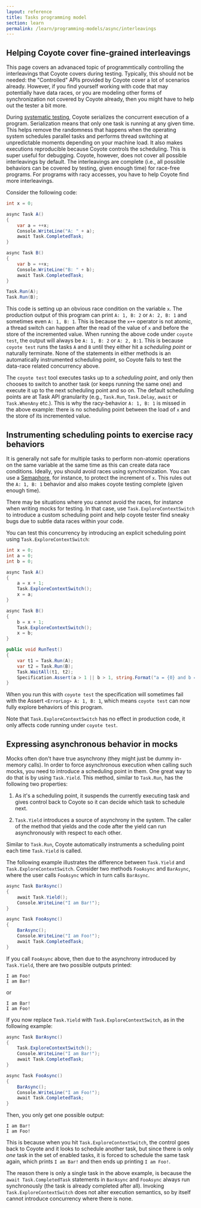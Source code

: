 ```yaml
---
layout: reference
title: Tasks programming model
section: learn
permalink: /learn/programming-models/async/interleavings
---
```


## Helping Coyote cover fine-grained interleavings

This page covers an advanaced topic of programmtically controlling the interleavings that Coyote
covers during testing. Typically, this should not be needed: the "Controlled" APIs provided by
Coyote cover a lot of scenarios already. However, if you find yourself working with code that may
potentially have data races, or you are modeling other forms of synchronization not covered by
Coyote already, then you might have to help out the tester a bit more. 

During [systematic testing](/../../../core/systematic-testing), Coyote serializes the concurrent
execution of a program. Serialization means that only one task is running at any given time. This
helps remove the randomness that happens when the operating system schedules parallel tasks and
performs thread switching at unpredictable moments depending on your machine load. It also makes
executions reproducible because Coyote controls the scheduling. This is super useful for debugging.
Coyote, however, does not cover all possible interleavings by default. The interleavings are
complete (i.e., all possible behaviors can be covered by testing, given enough time) for race-free
programs. For programs with racy accesses, you have to help Coyote find more interleavings.
        
Consider the following code:

```c#
int x = 0;

async Task A()
{
    var a = ++x;
    Console.WriteLine("A: " + a);
    await Task.CompletedTask;
}

async Task B()
{
    var b = ++x;
    Console.WriteLine("B: " + b);
    await Task.CompletedTask;
}

Task.Run(A);
Task.Run(B);
```

This code is setting up an obvious race condition on the variable `x`.  The production output of
this program can print `A: 1, B: 2` or `A: 2, B: 1` and sometimes even `A: 1, B: 1`.  This is
because the `x++` operator is not atomic, a thread switch can happen after the read of the value of
`x` and before the store of the incremented value.  When running the above code under `coyote test`,
the output will always be `A: 1, B: 2` or `A: 2, B:1`.  This is because `coyote test` runs the tasks
`A` and `B` until they either hit a _scheduling point_ or naturally terminate. None of the
statements in either methods is an automatically instrumented scheduling point, so Coyote fails to
test the data-race related concurrency above.

The `coyote test` tool executes tasks up to a _scheduling point_, and only then chooses to switch to
another task (or keeps running the same one) and execute it up to the next scheduling point and so
on. The default scheduling points are at Task API granularity (e.g., `Task.Run`, `Task.Delay`,
`await` or `Task.WhenAny` etc.). This is why the racy-behavior `A: 1, B: 1` is missed in the above
example: there is no scheduling point between the load of `x` and the store of its incremented
value. 

## Instrumenting scheduling points to exercise racy behaviors

It is generally not safe for multiple tasks to perform non-atomic operations on the same variable at
the same time as this can create data race conditions. Ideally, you should avoid races using
synchronization. You can use a [Semaphore](../semaphore), for instance, to protect the increment of
`x`. This rules out the `A: 1, B: 1` behavior and also makes coyote testing complete (given enough
time).

There may be situations where you cannot avoid the races, for instance when writing mocks for
testing. In that case, use `Task.ExploreContextSwitch` to introduce a custom scheduling point and
help coyote tester find sneaky bugs due to subtle data races within your code.

You can test this concurrency by introducing an explicit scheduling point using
`Task.ExploreContextSwitch`:

```c#
int x = 0;
int a = 0;
int b = 0;

async Task A()
{
    a = x + 1;
    Task.ExploreContextSwitch();
    x = a;
}

async Task B()
{
    b = x + 1;
    Task.ExploreContextSwitch();
    x = b;
}

public void RunTest()
{
    var t1 = Task.Run(A);
    var t2 = Task.Run(B);
    Task.WaitAll(t1, t2);
    Specification.Assert(a > 1 || b > 1, string.Format("a = {0} and b = {1}", a, b));
}
```

When you run this with `coyote test` the specification will sometimes fail with the Assert
`<ErrorLog> A: 1, B: 1`, which means `coyote test` can now fully explore behaviors of this program. 

Note that `Task.ExploreContextSwitch` has no effect in production code, it only affects code running
under `coyote test`.

## Expressing asynchronous behavior in mocks

Mocks often don't have true asynchrony (they might just be dummy in-memory calls). In order to force
asynchronous execution when calling such mocks, you need to introduce a scheduling point in them.
One great way to do that is by using `Task.Yield`. This method, similar to `Task.Run`, has the
following two properties:

  1) As it's a scheduling point, it suspends the currently executing task and gives control back to
     Coyote so it can decide which task to schedule next.

  2) `Task.Yield` introduces a source of asynchrony in the system. The caller of the method that
     yields and the code after the yield can run asynchronously with respect to each other.

Similar to `Task.Run`, Coyote automatically instruments a scheduling point each time `Task.Yield` is
called.

The following example illustrates the difference between `Task.Yield` and
`Task.ExploreContextSwitch`. Consider two methods `FooAsync` and `BarAsync`, where the user calls
`FooAsync` which in turn calls `BarAsync`.

```c#
async Task BarAsync()
{
    await Task.Yield();
    Console.WriteLine("I am Bar!");
}

async Task FooAsync()
{
    BarAsync();
    Console.WriteLine("I am Foo!");
    await Task.CompletedTask;
}
```

If you call `FooAsync` above, then due to the asynchrony introduced by `Task.Yield`, there are two
possible outputs printed:

```
I am Foo!
I am Bar!
```

or

```
I am Bar!
I am Foo!
```

If you now replace `Task.Yield` with `Task.ExploreContextSwitch`, as in the following example:

```c#
async Task BarAsync()
{
    Task.ExploreContextSwitch();
    Console.WriteLine("I am Bar!");
    await Task.CompletedTask;
}

async Task FooAsync()
{
    BarAsync();
    Console.WriteLine("I am Foo!");
    await Task.CompletedTask;
}
```

Then, you only get one possible output:

```
I am Bar!
I am Foo!
```

This is because when you hit `Task.ExploreContextSwitch`, the control goes back to Coyote and it
looks to schedule another task, but since there is only _one_ task in the set of enabled tasks, it
is forced to schedule the same task again, which prints `I am Bar!` and then ends up printing `I am
Foo!`.

The reason there is only a single task in the above example, is because the `await
Task.CompletedTask` statements in `BarAsync` and `FooAsync` always run synchronously (the task is
already completed after all). Invoking `Task.ExploreContextSwitch` does not alter execution
semantics, so by itself cannot introduce concurrency where there is none.
